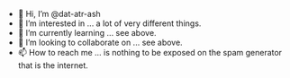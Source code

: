- 👋 Hi, I’m @dat-atr-ash
- 👀 I’m interested in ... a lot of very different things.
- 🌱 I’m currently learning ... see above.
- 💞️ I’m looking to collaborate on ... see above.
- 📫 How to reach me ... is nothing to be exposed on the spam generator that is the internet.

<!---
dat-atr-ash/dat-atr-ash is a ✨ special ✨ repository because its `README.md` (this file) appears on your GitHub profile.
You can click the Preview link to take a look at your changes.
--->
